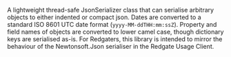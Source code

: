 A lightweight thread-safe JsonSerializer class that can serialise arbitrary objects to either indented or compact json. Dates are converted to a standard ISO 8601 UTC date format (`yyyy-MM-ddTHH:mm:ssZ`). Property and field names of objects are converted to lower camel case, though dictionary keys are serialised as-is. For Redgaters, this library is intended to mirror the behaviour of the Newtonsoft.Json serialiser in the Redgate Usage Client.